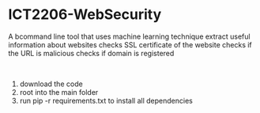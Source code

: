 # ICT2206-WebSecurity
A bcommand line tool that uses machine learning technique extract useful information about websites
checks SSL certificate of the website
checks if the URL is malicious
checks if domain is registered

<br>

1. download the code <br>
2. root into the main folder <br>
3. run pip -r requirements.txt to install all dependencies <br>
